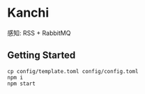 # Kanchi
感知: RSS + RabbitMQ

## Getting Started

```
cp config/template.toml config/config.toml
npm i
npm start
```